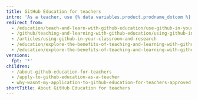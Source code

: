 ```yaml
---
title: GitHub Education for teachers
intro: 'As a teacher, use {% data variables.product.prodname_dotcom %} to collaborate on your work in a classroom, student or research group, and more.'
redirect_from:
  - /education/teach-and-learn-with-github-education/use-github-in-your-classroom-and-research
  - /github/teaching-and-learning-with-github-education/using-github-in-your-classroom-and-research
  - /articles/using-github-in-your-classroom-and-research
  - /education/explore-the-benefits-of-teaching-and-learning-with-github-education/use-github-in-your-classroom-and-research
  - /education/explore-the-benefits-of-teaching-and-learning-with-github-education/github-global-campus-for-teachers
versions:
  fpt: '*'
children:
  - /about-github-education-for-teachers
  - /apply-to-github-education-as-a-teacher
  - why-wasnt-my-application-to-github-education-for-teachers-approved
shortTitle: About GitHub Education for teachers
---
```


